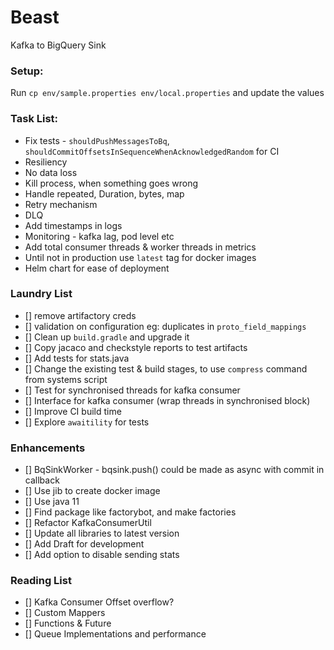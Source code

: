 # Beast

Kafka to BigQuery Sink

### Setup:
Run `cp env/sample.properties env/local.properties` and update the values

### Task List:
* Fix tests - `shouldPushMessagesToBq`, `shouldCommitOffsetsInSequenceWhenAcknowledgedRandom` for CI
* Resiliency
* No data loss
* Kill process, when something goes wrong
* Handle repeated, Duration, bytes, map 
* Retry mechanism
* DLQ
* Add timestamps in logs
* Monitoring - kafka lag, pod level etc
* Add total consumer threads & worker threads in metrics
* Until not in production use `latest` tag for docker images
* Helm chart for ease of deployment

### Laundry List
* [] remove artifactory creds
* [] validation on configuration eg: duplicates in `proto_field_mappings`
* [] Clean up `build.gradle` and upgrade it
* [] Copy jacaco and checkstyle reports to test artifacts
* [] Add tests for stats.java
* [] Change the existing test & build stages, to use `compress` command from systems script 
* [] Test for synchronised threads for kafka consumer
* [] Interface for kafka consumer (wrap threads in synchronised block)
* [] Improve CI build time
* [] Explore `awaitility` for tests

### Enhancements
* [] BqSinkWorker - bqsink.push() could be made as async with commit in callback
* [] Use jib to create docker image
* [] Use java 11
* [] Find package like factorybot, and make factories
* [] Refactor KafkaConsumerUtil
* [] Update all libraries to latest version
* [] Add Draft for development
* [] Add option to disable sending stats

### Reading List
* [] Kafka Consumer Offset overflow?
* [] Custom Mappers
* [] Functions & Future
* [] Queue Implementations and performance
